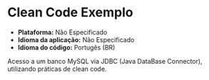 # Clean Code Exemplo

* **Plataforma:** Não Especificado
* **Idioma da aplicação:** Não Especificado
* **Idioma do código:** Portugês (BR)

Acesso a um banco MySQL via JDBC (Java DataBase Connector), utilizando práticas de clean code.

